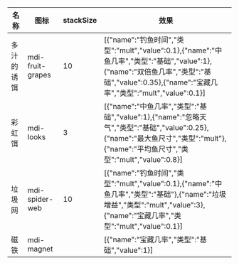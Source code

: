 | 名称  | 图标  | stackSize | 效果  |
| --- | --- | --------- | --- |
| 多汁的诱饵 | mdi-fruit-grapes | 10 | [{"name":"钓鱼时间","类型":"mult","value":0.1},{"name":"中鱼几率","类型":"基础","value":1},{"name":"双倍鱼几率","类型":"基础","value":0.35},{"name":"宝藏几率","类型":"mult","value":0.1}] |
| 彩虹饵 | mdi-looks | 3 | [{"name":"中鱼几率","类型":"基础","value":1},{"name":"忽略天气","类型":"基础","value":0.25},{"name":"最大鱼尺寸","类型":"mult"},{"name":"平均鱼尺寸","类型":"mult","value":0.8}] |
| 垃圾网 | mdi-spider-web | 10 | [{"name":"钓鱼时间","类型":"mult","value":0.1},{"name":"中鱼几率","类型":"基础"},{"name":"垃圾增益","类型":"mult","value":3},{"name":"宝藏几率","类型":"mult","value":0.1}] |
| 磁铁 | mdi-magnet |  | [{"name":"宝藏几率","类型":"基础","value":1}] |
